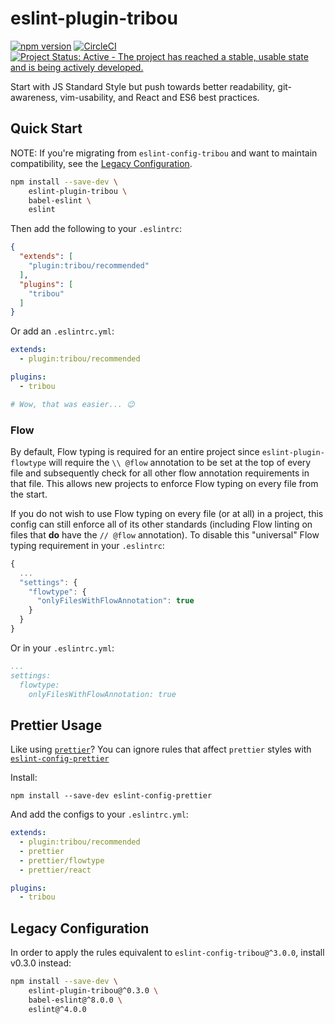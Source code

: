 # eslint-plugin-tribou

[![npm version](https://badge.fury.io/js/eslint-plugin-tribou.svg)](https://badge.fury.io/js/eslint-plugin-tribou)
[![CircleCI](https://img.shields.io/circleci/project/github/tribou/eslint-plugin-tribou.svg)](https://circleci.com/gh/tribou/eslint-plugin-tribou)
[![Project Status: Active - The project has reached a stable, usable state and is being actively developed.](http://www.repostatus.org/badges/latest/active.svg)](http://www.repostatus.org/#active)

Start with JS Standard Style but push towards better readability,
git-awareness, vim-usability, and React and ES6 best practices.

## Quick Start

NOTE: If you're migrating from `eslint-config-tribou` and want to maintain
compatibility, see the [Legacy
Configuration](https://github.com/tribou/eslint-plugin-tribou#legacy-configuration).

```bash
npm install --save-dev \
    eslint-plugin-tribou \
    babel-eslint \
    eslint
```

Then add the following to your `.eslintrc`:

```json
{
  "extends": [
    "plugin:tribou/recommended"
  ],
  "plugins": [
    "tribou"
  ]
}
```

Or add an `.eslintrc.yml`:

```yml
extends:
  - plugin:tribou/recommended

plugins:
  - tribou

# Wow, that was easier... 😉
```

### Flow

By default, Flow typing is required for an entire project since
`eslint-plugin-flowtype` will require the `\\ @flow` annotation to be set at
the top of every file and subsequently check for all other flow annotation
requirements in that file. This allows new projects to enforce Flow typing on
every file from the start.

If you do not wish to use Flow typing on every file (or at all) in a project,
this config can still enforce all of its other standards (including Flow
linting on files that **do** have the `// @flow` annotation). To disable this
"universal" Flow typing requirement in your `.eslintrc`:

```js
{
  ...
  "settings": {
    "flowtype": {
      "onlyFilesWithFlowAnnotation": true
    }
  }
}
```

Or in your `.eslintrc.yml`:

```yml
...
settings:
  flowtype:
    onlyFilesWithFlowAnnotation: true
```

## Prettier Usage

Like using [`prettier`](https://prettier.io/)? You can ignore rules that affect
`prettier` styles with
[`eslint-config-prettier`](https://github.com/prettier/eslint-config-prettier)

Install:

```
npm install --save-dev eslint-config-prettier
```

And add the configs to your `.eslintrc.yml`:

```yml
extends:
  - plugin:tribou/recommended
  - prettier
  - prettier/flowtype
  - prettier/react

plugins:
  - tribou
```

## Legacy Configuration

In order to apply the rules equivalent to `eslint-config-tribou@^3.0.0`,
install v0.3.0 instead:

```bash
npm install --save-dev \
    eslint-plugin-tribou@^0.3.0 \
    babel-eslint@^8.0.0 \
    eslint@^4.0.0
```

